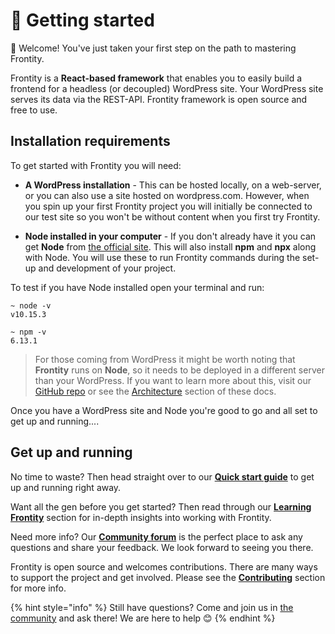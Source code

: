 # 🚀 Getting started

👋 Welcome! You've just taken your first step on the path to mastering Frontity.

Frontity is a **React-based framework** that enables you to easily build a frontend for a headless (or decoupled) WordPress site. Your WordPress site serves its data via the REST-API. Frontity framework is open source and free to use.

## Installation requirements

To get started with Frontity you will need:

* **A WordPress installation** - This can be hosted locally, on a web-server, or you can also use a site hosted on wordpress.com. However, when you spin up your first Frontity project you will initially be connected to our test site so you won't be without content when you first try Frontity.

* **Node installed in your computer** - If you don't already have it you can get **Node** from [the official site](https://nodejs.org/). This will also install **npm** and **npx** along with Node. You will use these to run Frontity commands during the set-up and development of your project.

To test if you have Node installed open your terminal and run:
~~~~
~ node -v
v10.15.3
~~~~
~~~~
~ npm -v
6.13.1
~~~~

> For those coming from WordPress it might be worth noting that **Frontity** runs on **Node**, so it needs to be deployed in a different server than your WordPress. If you want to learn more about this, visit our [GitHub repo](https://github.com/frontity/frontity#why-a-different-nodejs-server) or see the [Architecture](architecture/README.md) section of these docs.

Once you have a WordPress site and Node you're good to go and all set to get up and running....

## Get up and running

No time to waste? Then head straight over to our [**Quick start guide**](quick-start-guide.md) to get up and running right away.

Want all the gen before you get started? Then read through our [**Learning Frontity**](learning-frontity/README.md) section for in-depth insights into working with Frontity.

Need more info? Our [**Community forum**](https://community.frontity.org/) is the perfect place to ask any questions and share your feedback. We look forward to seeing you there.

Frontity is open source and welcomes contributions. There are many ways to support the project and get involved. Please see the [**Contributing**](contributing/README.md) section for more info.

{% hint style="info" %}
Still have questions? Come and join us in [the community](https://community.frontity.org/) and ask there! We are here to help 😊
{% endhint %}

